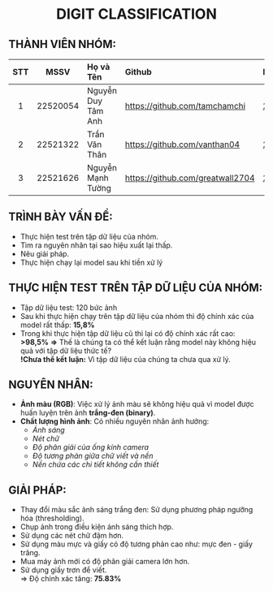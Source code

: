 <h1 align="center"><b>DIGIT CLASSIFICATION</b></h1>

## THÀNH VIÊN NHÓM: <br>
| STT    | MSSV          | Họ và Tên              | Github                                               | Email                   |
| :------: |:-------------:| :----------------------|:-----------------------------------------------------|:-------------------------
| 1      | 22520054   | Nguyễn Duy Tâm Anh |https://github.com/tamchamchi          |22520054@gm.uit.edu.vn   |
| 2      | 22521322     | Trần Văn Thân       |https://github.com/vanthan04|22521322@gm.uit.edu.vn   |
| 3      | 22521626     | Nguyễn Mạnh Tường          |https://github.com/greatwall2704              |22521626@gm.uit.edu.vn   |

## TRÌNH BÀY VẤN ĐỀ:
- Thực hiện test trên tập dữ liệu của nhóm.
- Tìm ra nguyên nhân tại sao hiệu xuất lại thấp.
- Nêu giải pháp.
- Thực hiện chạy lại model sau khi tiền xử lý

## THỰC HIỆN TEST TRÊN TẬP DỮ LIỆU CỦA NHÓM:
- Tập dữ liệu test: 120 bức ảnh
- Sau khi thực hiện chạy trên tập dữ liệu của nhóm thì độ chính xác của model rất thấp: **15,8%** <br>
- Trong khi thực hiện tập dữ liệu cũ thì lại có độ chính xác rất cao: **>98,5%** 
**=>** Thế là chúng ta có thể kết luận rằng model này không hiệu quả với tập dữ liệu thức tế? <br>
**!Chưa thể kết luận:** Vì tập dữ liệu của chúng ta chưa qua xử lý. 

## NGUYÊN NHÂN:
- **Ảnh màu (RGB)**: Việc xử lý ảnh màu sẽ không hiệu quả vì model được huấn luyện trên ảnh **trắng-đen (binary)**.
- **Chất lượng hình ảnh**: Có nhiều nguyên nhân ảnh hưởng:
     - *Ánh sáng* 
     - *Nét chữ* 
     - *Độ phân giải của ống kính camera*
     - *Độ tương phản giữa chữ viết và nền*
     - *Nền chứa các chi tiết không cần thiết* 

## GIẢI PHÁP:
- Thay đổi màu sắc ảnh sáng trắng đen: Sử dụng phương pháp ngưỡng hóa (thresholding).
- Chụp ảnh trong điều kiện ánh sáng thích hợp.
- Sử dụng các nét chữ đậm hơn.
- Sử dụng màu mực và giấy có độ tương phản cao như: mực đen - giấy trăng.
- Mua máy ảnh mới có độ phân giải camera lớn hơn.
- Sử dụng giấy trơn để viết. <br>
=> Độ chính xác tăng:  **75.83%**



